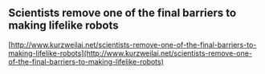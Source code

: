 ## Scientists remove one of the final barriers to making lifelike robots
  
  [http://www.kurzweilai.net/scientists-remove-one-of-the-final-barriers-to-making-lifelike-robots](http://www.kurzweilai.net/scientists-remove-one-of-the-final-barriers-to-making-lifelike-robots)